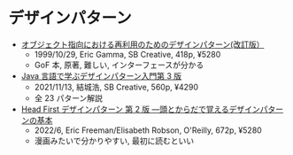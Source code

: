 # デザインパターン

- [オブジェクト指向における再利用のためのデザインパターン(改訂版）](https://www.sbcr.jp/product/4797311126/)
  - 1999/10/29, Eric Gamma, SB Creative, 418p, ¥5280
  - GoF 本, 原著, 難しい, インターフェースが分かる
- [Java 言語で学ぶデザインパターン入門第 3 版](https://www.sbcr.jp/product/4815609801/)
  - 2021/11/13, 結城浩, SB Creative, 560p, ¥4290
  - 全 23 パターン解説
- [Head First デザインパターン 第 2 版 ―頭とからだで覚えるデザインパターンの基本](https://www.oreilly.co.jp/books/9784873119762/)
  - 2022/6, Eric Freeman/Elisabeth Robson, O'Reilly, 672p, ¥5280
  - 漫画みたいで分かりやすい, 最初に読むといい
